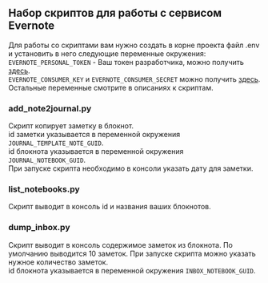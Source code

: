 ## Набор скриптов для работы с сервисом Evernote

Для работы со скриптами вам нужно создать в корне проекта файл .env и установить в него следующие 
переменные окружения:  
`EVERNOTE_PERSONAL_TOKEN` - Ваш токен разработчика, можно получить
[здесь](https://sandbox.evernote.com/api/DeveloperToken.action).  
`EVERNOTE_CONSUMER_KEY` и `EVERNOTE_CONSUMER_SECRET` можно получить 
[здесь](https://dev.evernote.com/key.php#).  
Остальные переменные смотрите в описаниях к скриптам.  

### add_note2journal.py
Скрипт копирует заметку в блокнот.  
id заметки указывается в переменной окружения `JOURNAL_TEMPLATE_NOTE_GUID`.  
id блокнота указывается в переменной окружения `JOURNAL_NOTEBOOK_GUID`.  
При запуске скрипта необходимо в консоли указать дату для заметки.  

### list_notebooks.py
Скрипт выводит в консоль id и названия ваших блокнотов.  

### dump_inbox.py
Скрипт выводит в консоль содержимое заметок из блокнота. По умолчанию выводится 10 заметок. 
При запуске скрипта можно указать нужное количество заметок.  
id блокнота указывается в переменной окружения `INBOX_NOTEBOOK_GUID`.  
